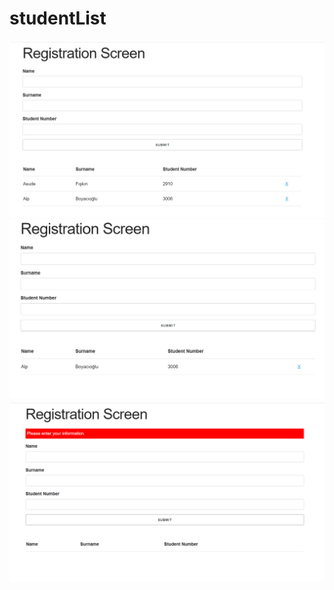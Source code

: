 # studentList
![img1](https://github.com/asuf29/studentList/blob/master/img/1.png)
![img2](https://github.com/asuf29/studentList/blob/master/img/2.png)
![img3](https://github.com/asuf29/studentList/blob/master/img/3.png)
